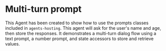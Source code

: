 # Multi-turn prompt

This Agent has been created to show how to use the prompts classes included in `agents-hosting`.  This agent will ask for the user's name and age, then store the responses. It demonstrates a multi-turn dialog flow using a text prompt, a number prompt, and state accessors to store and retrieve values.
